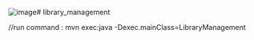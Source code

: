 ![image](https://github.com/user-attachments/assets/131934ea-f033-4832-ba26-f1be9d282e15)# library_management

//run command : mvn exec:java -Dexec.mainClass=LibraryManagement
